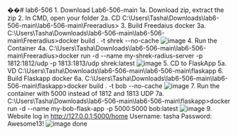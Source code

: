��#   l a b 6 - 5 0 6 
 
 1. Download Lab6-506-main
  1a. Download zip, extract the zip 
2. In CMD, open your folder
  2a. CD C:\Users\Tasha\Downloads\lab6-506-main\lab6-506-main\Freeradius>
3. Build Freedaius docker
  3a. C:\Users\Tasha\Downloads\lab6-506-main\lab6-506-main\Freeradius>docker build . -t shrek --no-cache
  ![image](https://github.com/tbonutti/LAB506/assets/137101671/89f659e0-3642-4f11-9370-7265b54b00cb)
4. Run the Container
  4a. C:\Users\Tasha\Downloads\lab6-506-main\lab6-506-main\Freeradius>docker run -d --name my-shrek-radius-server -p 1812:1812/udp -p 1813:1813/udp shrek:latest
  ![image](https://github.com/tbonutti/LAB506/assets/137101671/b1c8d924-ca1b-43cc-9dd1-dfe482517b13)
5. CD to FlaskApp
  5a. VD C:\Users\Tasha\Downloads\lab6-506-main\lab6-506-main\flaskapp
6. Build Flaskapp docker
  6a. C:\Users\Tasha\Downloads\lab6-506-main\lab6-506-main\flaskapp>docker build . -t bob --no-cache
  ![image](https://github.com/tbonutti/LAB506/assets/137101671/93a743e7-4e11-4f64-87b3-99d712e16ed6)
7. Run the container with 5000 instead of 1812 and 1813 UDP
  7a. C:\Users\Tasha\Downloads\lab6-506-main\lab6-506-main\flaskapp>docker run -d --name my-bob-flask-app -p 5000:5000 bob:latest
  ![image](https://github.com/tbonutti/LAB506/assets/137101671/9d0519d4-3bb5-46c1-b2bc-9a0dd2dd3569)
9. Website log in http://127.0.0.1:5000/home
  Username: tasha
  Password:  Awesome13!
  ![image](https://github.com/tbonutti/LAB506/assets/137101671/44584b3e-de6d-427d-92c9-e05e6aca51b0)
done
